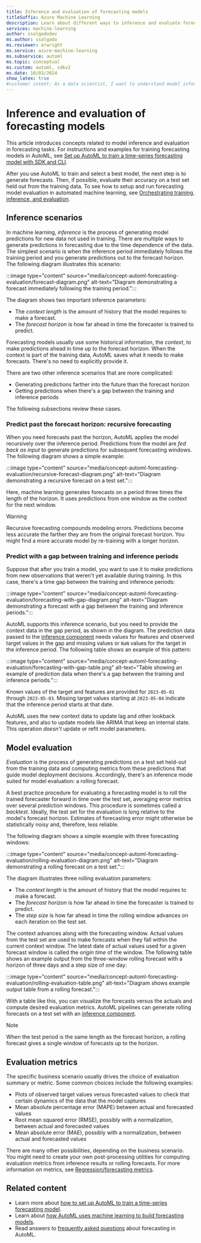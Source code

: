 ```yaml
---
title: Inference and evaluation of forecasting models
titleSuffix: Azure Machine Learning
description: Learn about different ways to inference and evaluate forecasting models using Azure Machine Learning.
services: machine-learning
author: ssalgadodev
ms.author: ssalgado
ms.reviewer: erwright
ms.service: azure-machine-learning
ms.subservice: automl
ms.topic: conceptual
ms.custom: automl, sdkv2
ms.date: 10/03/2024
show_latex: true
#customer intent: As a data scientist, I want to understand model inference and evaluation in forecasting tasks.
---
```


# Inference and evaluation of forecasting models

This article introduces concepts related to model inference and evaluation in forecasting tasks. For instructions and examples for training forecasting models in AutoML, see [Set up AutoML to train a time-series forecasting model with SDK and CLI](./how-to-auto-train-forecast.md).

After you use AutoML to train and select a best model, the next step is to generate forecasts. Then, if possible, evaluate their accuracy on a test set held out from the training data. To see how to setup and run forecasting model evaluation in automated machine learning, see [Orchestrating training, inference, and evaluation](how-to-auto-train-forecast.md#orchestrating-training-inference-and-evaluation-with-components-and-pipelines).

## Inference scenarios

In machine learning, *inference* is the process of generating model predictions for new data not used in training. There are multiple ways to generate predictions in forecasting due to the time dependence of the data. The simplest scenario is when the inference period immediately follows the training period and you generate predictions out to the forecast horizon. The following diagram illustrates this scenario:

:::image type="content" source="media/concept-automl-forecasting-evaluation/forecast-diagram.png" alt-text="Diagram demonstrating a forecast immediately following the training period.":::

The diagram shows two important inference parameters:

- The *context length* is the amount of history that the model requires to make a forecast.
- The *forecast horizon* is how far ahead in time the forecaster is trained to predict.

Forecasting models usually use some historical information, the *context*, to make predictions ahead in time up to the forecast horizon. When the context is part of the training data, AutoML saves what it needs to make forecasts. There's no need to explicitly provide it.

There are two other inference scenarios that are more complicated:

- Generating predictions farther into the future than the forecast horizon
- Getting predictions when there's a gap between the training and inference periods

The following subsections review these cases.

### Predict past the forecast horizon: recursive forecasting

When you need forecasts past the horizon, AutoML applies the model recursively over the inference period. Predictions from the model are *fed back as input* to generate predictions for subsequent forecasting windows. The following diagram shows a simple example:

:::image type="content" source="media/concept-automl-forecasting-evaluation/recursive-forecast-diagram.png" alt-text="Diagram demonstrating a recursive forecast on a test set.":::

Here, machine learning generates forecasts on a period three times the length of the horizon. It uses predictions from one window as the context for the next window.

> [!WARNING]
> Recursive forecasting compounds modeling errors. Predictions become less accurate the farther they are from the original forecast horizon. You might find a more accurate model by re-training with a longer horizon.

### Predict with a gap between training and inference periods

Suppose that after you train a model, you want to use it to make predictions from new observations that weren't yet available during training. In this case, there's a time gap between the training and inference periods:

:::image type="content" source="media/concept-automl-forecasting-evaluation/forecasting-with-gap-diagram.png" alt-text="Diagram demonstrating a forecast with a gap between the training and inference periods.":::

AutoML supports this inference scenario, but you need to provide the context data in the gap period, as shown in the diagram. The prediction data passed to the [inference component](how-to-auto-train-forecast.md#orchestrating-training-inference-and-evaluation-with-components-and-pipelines) needs values for features and observed target values in the gap and missing values or `NaN` values for the target in the inference period. The following table shows an example of this pattern:  

:::image type="content" source="media/concept-automl-forecasting-evaluation/forecasting-with-gap-table.png" alt-text="Table showing an example of prediction data when there's a gap between the training and inference periods.":::

Known values of the target and features are provided for `2023-05-01` through `2023-05-03`. Missing target values starting at `2023-05-04` indicate that the inference period starts at that date.

AutoML uses the new context data to update lag and other lookback features, and also to update models like ARIMA that keep an internal state. This operation *doesn't* update or refit model parameters.  
  
## <a name="rolling-forecast"></a>Model evaluation

*Evaluation* is the process of generating predictions on a test set held-out from the training data and computing metrics from these predictions that guide model deployment decisions. Accordingly, there's an inference mode suited for model evaluation: a rolling forecast.

A best practice procedure for evaluating a forecasting model is to roll the trained forecaster forward in time over the test set, averaging error metrics over several prediction windows. This procedure is sometimes called a *backtest*. Ideally, the test set for the evaluation is long relative to the model's forecast horizon. Estimates of forecasting error might otherwise be statistically noisy and, therefore, less reliable.

The following diagram shows a simple example with three forecasting windows:

:::image type="content" source="media/concept-automl-forecasting-evaluation/rolling-evaluation-diagram.png" alt-text="Diagram demonstrating a rolling forecast on a test set.":::

The diagram illustrates three rolling evaluation parameters:

- The *context length* is the amount of history that the model requires to make a forecast.
- The *forecast horizon* is how far ahead in time the forecaster is trained to predict.
- The *step size* is how far ahead in time the rolling window advances on each iteration on the test set.

The context advances along with the forecasting window. Actual values from the test set are used to make forecasts when they fall within the current context window. The latest date of actual values used for a given forecast window is called the *origin time* of the window. The following table shows an example output from the three-window rolling forecast with a horizon of three days and a step size of one day:

:::image type="content" source="media/concept-automl-forecasting-evaluation/rolling-evaluation-table.png" alt-text="Diagram shows example output table from a rolling forecast.":::

With a table like this, you can visualize the forecasts versus the actuals and compute desired evaluation metrics. AutoML pipelines can generate rolling forecasts on a test set with an [inference component](how-to-auto-train-forecast.md#orchestrating-training-inference-and-evaluation-with-components-and-pipelines).

> [!NOTE]
> When the test period is the same length as the forecast horizon, a rolling forecast gives a single window of forecasts up to the horizon.

## Evaluation metrics

The specific business scenario usually drives the choice of evaluation summary or metric. Some common choices include the following examples:

- Plots of observed target values versus forecasted values to check that certain dynamics of the data that the model captures
- Mean absolute percentage error (MAPE) between actual and forecasted values
- Root mean squared error (RMSE), possibly with a normalization, between actual and forecasted values
- Mean absolute error (MAE), possibly with a normalization, between actual and forecasted values

There are many other possibilities, depending on the business scenario. You might need to create your own post-processing utilities for computing evaluation metrics from inference results or rolling forecasts. For more information on metrics, see [Regression/forecasting metrics](how-to-understand-automated-ml.md#regressionforecasting-metrics).

## Related content

- Learn more about [how to set up AutoML to train a time-series forecasting model](./how-to-auto-train-forecast.md).
- Learn about [how AutoML uses machine learning to build forecasting models](./concept-automl-forecasting-methods.md).
- Read answers to [frequently asked questions](./how-to-automl-forecasting-faq.md) about forecasting in AutoML.
